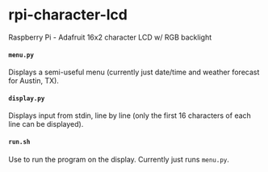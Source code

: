 # rpi-character-lcd

Raspberry Pi - Adafruit 16x2 character LCD w/ RGB backlight


#### ```menu.py```

Displays a semi-useful menu (currently just date/time and weather forecast for Austin, TX).

#### ```display.py```

Displays input from stdin, line by line (only the first 16 characters of each line can be displayed).

#### ```run.sh```

Use to run the program on the display. Currently just runs ```menu.py```.
